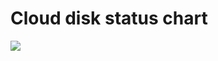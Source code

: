 # Cloud disk status chart

![](https://static-aliyun-doc.oss-accelerate.aliyuncs.com/assets/img/en-US/8613559951/p4030.jpg)

